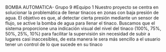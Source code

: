 BOMBA AUTOMATICA- Grupo 9 #Equipo 1
Nuestro proyecto se centra en solucionar la problemática de llenar tinacos en zonas con baja presión de agua. El objetivo es que, al detectar cierta presión mediante un sensor de flujo, se active la bomba de agua para llenar el tinaco. Buscamos que el sistema proporcione una indicación visual del nivel del tinaco (100%, 75%, 50%, 25%, 10%) para facilitar la supervisión sin necesidad de subir a lugares casi inaccesibles, de esta manera le sera más sencillo a el usuario tener un control de lo que sucede en su tinaco
